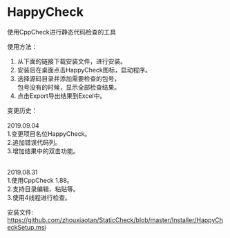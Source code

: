 # HappyCheck
使用CppCheck进行静态代码检查的工具

使用方法：<br>
1. 从下面的链接下载安装文件，进行安装。<br>
2. 安装后在桌面点击HappyCheck图标，启动程序。<br>
3. 选择源码目录并添加需要检查的包号，<br>
   包号没有的时候，显示全部检查结果。<br>
4. 点击Export导出结果到Excel中。<br>


变更历史：<br>
<br>
2019.09.04
<br>
1.变更项目名位HappyCheck。<br>
2.追加错误代码列。<br>
3.增加结果中的双击功能。<br>

<br>
2019.08.31
<br>
1.使用CppCheck 1.88。<br>
2.支持目录编辑，粘贴等。<br>
3.使用4线程进行检查。


安装文件:<br>
https://github.com/zhouxiaotan/StaticCheck/blob/master/Installer/HappyCheckSetup.msi
